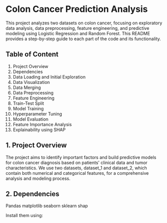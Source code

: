 # Colon Cancer Prediction Analysis
This project analyzes two datasets on colon cancer, focusing on exploratory data analysis, data preprocessing, feature engineering, and predictive modeling using Logistic Regression and Random Forest. This README provides a step-by-step guide to each part of the code and its functionality.

## Table of Content
1. Project Overview
2. Dependencies
3. Data Loading and Initial Exploration
4. Data Visualization
5. Data Merging
6. Data Preprocessing
7. Feature Engineering
8. Train-Test Split
9. Model Training
10. Hyperparameter Tuning
11. Model Evaluation
12. Feature Importance Analysis
13. Explainability using SHAP

## 1. Project Overview
The project aims to identify important factors and build predictive models for colon cancer diagnosis based on patients' clinical data and tumor characteristics. We use two datasets, dataset_1 and dataset_2, which contain both numerical and categorical features, for a comprehensive analysis and modeling process.

## 2. Dependencies
Pandas
matplotlib
seaborn
sklearn
shap

Install them using:

